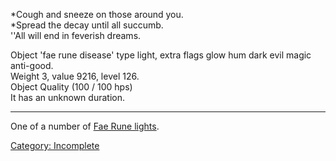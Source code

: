 *Cough and sneeze on those around you.  
*Spread the decay until all succumb.  
''All will end in feverish dreams.

Object 'fae rune disease' type light, extra flags glow hum dark evil
magic anti-good.  
Weight 3, value 9216, level 126.  
Object Quality (100 / 100 hps)  
It has an unknown duration.  

------------------------------------------------------------------------

One of a number of [Fae Rune lights](Fae_Rune_lights "wikilink").

[Category: Incomplete](Category:_Incomplete "wikilink")
